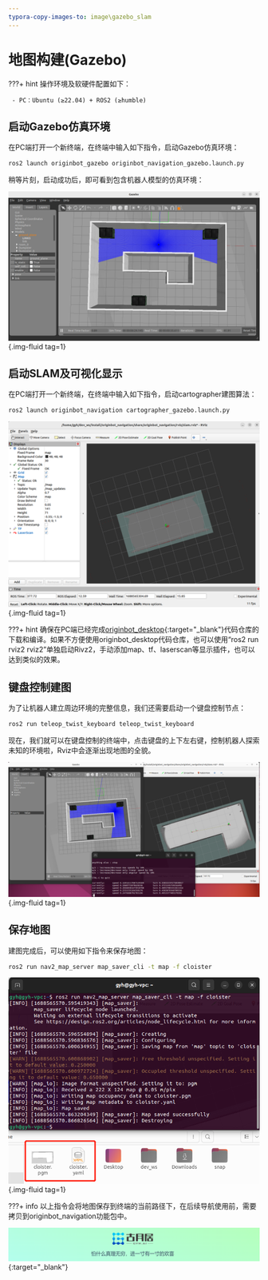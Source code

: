 ```yaml
---
typora-copy-images-to: image\gazebo_slam
---
```


# **地图构建(Gazebo)**

???+ hint
    操作环境及软硬件配置如下：
    

     - PC：Ubuntu (≥22.04) + ROS2 (≥humble)




## **启动Gazebo仿真环境**

在PC端打开一个新终端，在终端中输入如下指令，启动Gazebo仿真环境：

```bash
ros2 launch originbot_gazebo originbot_navigation_gazebo.launch.py
```

稍等片刻，启动成功后，即可看到包含机器人模型的仿真环境：

![image-20230705204647105](../assets/img/gazebo_slam/image-20230705204643905.png){.img-fluid tag=1}



## **启动SLAM及可视化显示**

在PC端打开一个新终端，在终端中输入如下指令，启动cartographer建图算法：

```bash
ros2 launch originbot_navigation cartographer_gazebo.launch.py
```

![image-20230705215512805](../assets/img/gazebo_slam/image-20230705215512805.png){.img-fluid tag=1}

???+ hint
    确保在PC端已经完成[originbot_desktop](https://gitee.com/guyuehome/originbot_desktop){:target="_blank"}代码仓库的下载和编译。如果不方便使用originbot_desktop代码仓库，也可以使用“ros2 run rviz2 rviz2”单独启动Rivz2，手动添加map、tf、laserscan等显示插件，也可以达到类似的效果。



## **键盘控制建图**

为了让机器人建立周边环境的完整信息，我们还需要启动一个键盘控制节点：

```bash
ros2 run teleop_twist_keyboard teleop_twist_keyboard
```



现在，我们就可以在键盘控制的终端中，点击键盘的上下左右键，控制机器人探索未知的环境啦，Rviz中会逐渐出现地图的全貌。

![image-20230705215714453](../assets/img/gazebo_slam/image-20230705215714453.png){.img-fluid tag=1}



## **保存地图**

建图完成后，可以使用如下指令来保存地图：

```bash
ros2 run nav2_map_server map_saver_cli -t map -f cloister
```

![image-20230705220027386](../assets/img/gazebo_slam/image-20230705220027386.png){.img-fluid tag=1}

???+ info
    以上指令会将地图保存到终端的当前路径下，在后续导航使用前，需要拷贝到originbot_navigation功能包中。





[![图片1](../assets/img/footer.png)](https://www.guyuehome.com/){:target="_blank"}

